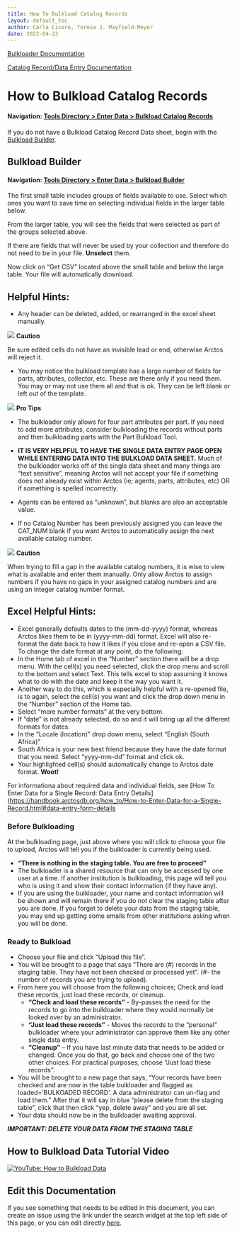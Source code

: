 ```yaml
---
title: How To Bulkload Catalog Records
layout: default_toc
author: Carla Cicero, Teresa J. Mayfield-Meyer
date: 2022-04-23
---
```


[Bulkloader Documentation](https://handbook.arctosdb.org/documentation/bulkloader.html)

[Catalog Record/Data Entry Documentation](https://handbook.arctosdb.org/documentation/catalog.html)

# How to Bulkload Catalog Records

#### Navigation: [Tools Directory > Enter Data > Bulkload Catalog Records](https://arctos.database.museum/Bulkloader/BulkloadSpecimens.cfm)

If you do not have a Bulkload Catalog Record Data sheet, begin with the [Bulkload Builder](https://arctos.database.museum/Bulkloader/bulkloaderBuilder.cfm).

## Bulkload Builder

#### Navigation: [Tools Directory > Enter Data > Bulkload Builder](https://arctos.database.museum/Bulkloader/bulkloaderBuilder.cfm)

The first small table includes groups of fields available to use. Select which ones you want to save time on selecting individual fields in the larger table below.

From the larger table, you will see the fields that were selected as part of the groups selected above. 

If there are fields that will never be used by your collection and therefore do not need to be in your file. **Unselect** them.  

Now click on “Get CSV” located above the small table and below the large table. Your file will automatically download.

## Helpful Hints:

* Any header can be deleted, added, or rearranged in the excel sheet manually. 

![](https://raw.githubusercontent.com/ArctosDB/documentation-wiki/gh-pages/tutorial_images/Bear%20Caution.jpg) **Caution**

Be sure edited cells do not have an invisible lead or end, otherwise Arctos will reject it. 

* You may notice the bulkload template has a large number of fields for parts, attributes, collector, etc. These are there only if you need them. You may or may not use them all and that is ok. They can be left blank or left out of the template.

![](https://raw.githubusercontent.com/ArctosDB/documentation-wiki/gh-pages/tutorial_images/Bear%20Pro.jpg) **Pro Tips**

* The bulkloader only allows for four part attributes per part. If you need to add more attributes, consider bulkloading the records without parts and then bulkloading parts with the Part Bulkload Tool. 

* **IT IS VERY HELPFUL TO HAVE THE SINGLE DATA ENTRY PAGE OPEN WHILE ENTERING DATA INTO THE BULKLOAD DATA SHEET.** 
Much of the bulkloader works off of the single data sheet and many things are “text sensitive”, meaning Arctos will not accept your file if something does not already exist within Arctos (ie; agents, parts, attributes, etc) OR if something is spelled incorrectly. 

* Agents can be entered as “unknown”, but blanks are also an acceptable value. 

* If no Catalog Number has been previously assigned you can leave the CAT_NUM blank if you want Arctos to automatically assign the next available catalog number.

![](https://raw.githubusercontent.com/ArctosDB/documentation-wiki/gh-pages/tutorial_images/Bear%20Caution.jpg) **Caution** 

When trying to fill a gap in the available catalog numbers, it is wise to view what is available and enter them manually. Only allow Arctos to assign numbers if you have no gaps in your assigned catalog numbers and are using an integer catalog number format.

## Excel Helpful Hints:

* Excel generally defaults dates to the (mm-dd-yyyy) format, whereas Arctos likes them to be in (yyyy-mm-dd) format. Excel will also re-format the date back to how it likes if you close and re-open a CSV file. To change the date format at any point, do the following:
 * In the Home tab of excel in the “Number” section there will be a drop menu. With the cell(s) you need selected, click the drop menu and scroll to the bottom and select Text. This tells excel to stop assuming it knows what to do with the date and keep it the way you want it.
 * Another way to do this, which is especially helpful with a re-opened file, is to again, select the cell(s) you want and click the drop down menu in the “Number” section of the Home tab.
* Select “more number formats” at the very bottom.
* If “date” is not already selected, do so and it will bring up all the different formats for dates.
* In the “Locale (location)” drop down menu, select “English (South Africa)”
* South Africa is your new best friend because they have the date format that you need. Select “yyyy-mm-dd” format and click ok.
* Your highlighted cell(s) should automatically change to Arctos date format. **Woot!**

For informationa about required data and individual fields, see [How To Enter Data for a Single Record: Data Entry Details](https://handbook.arctosdb.org/how_to/How-to-Enter-Data-for-a-Single-Record.html#data-entry-form-details

### Before Bulkloading    

At the bulkloading page, just above where you will click to choose your file to upload, Arctos will tell you if the bulkloader is currently being used.
* **“There is nothing in the staging table. You are free to proceed”**
* The bulkloader is a shared resource that can only be accessed by one user at a time. If another institution is bulkloading, this page will tell you who is using it and show their contact information (if they have any).
* If you are using the bulkloader, your name and contact information will be shown and will remain there if you do not clear the staging table after you are done. If you forget to delete your data from the staging table, you may end up getting some emails from other institutions asking when you will be done.

### Ready to Bulkload    

* Choose your file and click “Upload this file”. 
* You will be brought to a page that says “There are (#) records in the staging table. They have not been checked or processed yet”. (#- the number of records you are trying to upload).
* From here you will choose from the following choices; Check and load these records, just load these records, or cleanup.
  * **“Check and load these records”** - By-passes the need for the records to go into the bulkloader where they would normally be looked over by an administrator.
  * **“Just load these records”** - Moves the records to the “personal” bulkloader where your administrator can approve them like any other single data entry.
  * **“Cleanup”** – If you have last minute data that needs to be added or changed. Once you do that, go back and choose one of the two other choices. For practical purposes, choose “Just load these records”.
* You will be brought to a new page that says, “Your records have been checked and are now in the table bulkloader and flagged as loaded=’BULKOADED RECORD’. A data administrator can un-flag and load them.” After that it will say in blue “please delete from the staging table”, click that then click “yep, delete away” and you are all set.
* Your data should now be in the bulkloader awaiting approval.

 ***IMPORTANT: DELETE YOUR DATA FROM THE STAGING TABLE***

## How to Bulkload Data Tutorial Video

[![YouTube: How to Bulkload Data](https://raw.githubusercontent.com/ArctosDB/documentation-wiki/gh-pages/tutorial_images/How_to_Bulkload_Data_thumb.jpg)](https://youtu.be/2ehyZqS_C3Q)

## Edit this Documentation

If you see something that needs to be edited in this document, you can create an issue using the link under the search widget at the top left side of this page, or you can edit directly <a href="https://github.com/ArctosDB/documentation-wiki/edit/gh-pages/_how_to/How-to-Bulkload-Specimen-Data.markdown" target="_blank">here</a>.
